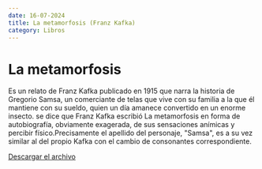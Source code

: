```yaml
---
date: 16-07-2024
title: La metamorfosis (Franz Kafka)
category: Libros
---
```


# La metamorfosis

Es un relato de Franz Kafka publicado en 1915 que narra la historia de Gregorio Samsa, un comerciante de telas que vive con su familia a la que él mantiene con su sueldo, quien un día amanece convertido en un enorme insecto. se dice que Franz Kafka escribió La metamorfosis en forma de autobiografía, obviamente exagerada, de sus sensaciones anímicas y percibir físico.Precisamente el apellido del personaje, "Samsa", es a su vez similar al del propio Kafka con el cambio de consonantes correspondiente.

[Descargar el archivo](/libros/kafka_franz_la_metamorfosis.pdf)

